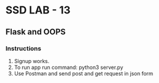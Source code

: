 # SSD LAB - 13
## Flask and OOPS

### Instructions
1. Signup  works.
3. To run app run command: python3 server.py
4. Use Postman and send post and get request in json form
